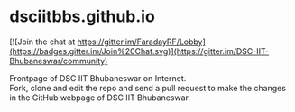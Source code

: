 # dsciitbbs.github.io

[![Join the chat at https://gitter.im/FaradayRF/Lobby](https://badges.gitter.im/Join%20Chat.svg)](https://gitter.im/DSC-IIT-Bhubaneswar/community)  

Frontpage of DSC IIT Bhubaneswar on Internet.   
Fork, clone and edit the repo and send a pull request to make the changes in the GitHub webpage of DSC IIT Bhubaneswar.
